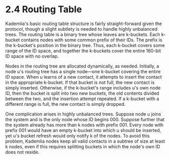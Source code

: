# 2.4 Routing Table

Kademlia's basic routing table structure is fairly straight-forward given the protocol, though a slight subtlety is needed to handle highly unbalanced trees. The routing table is a binary tree whose leaves are k-buckets. Each k-bucket contains nodes with some common prefix of their IDs. The prefix is the k-bucket's position in the binary tree. Thus, each k-bucket covers some range of the ID space, and together the k-buckets cover the entire 160-bit ID space with no overlap.

Nodes in the routing tree are allocated dynamically, as needed. Initially, a node u's routing tree has a single node—one k-bucket covering the entire ID space. When u learns of a new contact, it attempts to insert the contact in the appropriate k-bucket. If that bucket is not full, the new contact is simply inserted. Otherwise, if the k-bucket's range includes u's own node ID, then the bucket is split into two new buckets, the old contents divided between the two, and the insertion attempt repeated. If a k-bucket with a different range is full, the new contact is simply dropped.

One complication arises in highly unbalanced trees. Suppose node u joins the system and is the only node whose ID begins 000. Suppose further that the system already has more than k nodes with prefix 001. Every node with prefix 001 would have an empty k-bucket into which u should be inserted, yet u's bucket refresh would only notify k of the nodes. To avoid this problem, Kademlia nodes keep all valid contacts in a subtree of size at least k nodes, even if this requires splitting buckets in which the node's own ID does not reside.